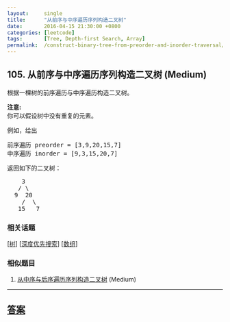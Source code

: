 ```yaml
---
layout:     single
title:      "从前序与中序遍历序列构造二叉树"
date:       2016-04-15 21:30:00 +0800
categories: [leetcode]
tags:       [Tree, Depth-first Search, Array]
permalink:  /construct-binary-tree-from-preorder-and-inorder-traversal/
---
```


## 105. 从前序与中序遍历序列构造二叉树 (Medium)

<p>根据一棵树的前序遍历与中序遍历构造二叉树。</p>

<p><strong>注意:</strong><br>
你可以假设树中没有重复的元素。</p>

<p>例如，给出</p>

<pre>前序遍历 preorder =&nbsp;[3,9,20,15,7]
中序遍历 inorder = [9,3,15,20,7]</pre>

<p>返回如下的二叉树：</p>

<pre>    3
   / \
  9  20
    /  \
   15   7</pre>

### 相关话题
  [[树](https://github.com/openset/leetcode/tree/master/tag/tree/README.md)]
  [[深度优先搜索](https://github.com/openset/leetcode/tree/master/tag/depth-first-search/README.md)]
  [[数组](https://github.com/openset/leetcode/tree/master/tag/array/README.md)]

### 相似题目
  1. [从中序与后序遍历序列构造二叉树](/construct-binary-tree-from-inorder-and-postorder-traversal) (Medium)

---

## [答案](https://github.com/openset/leetcode/tree/master/problems/construct-binary-tree-from-preorder-and-inorder-traversal)
